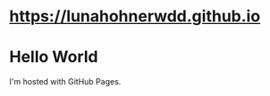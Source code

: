 # https://lunahohnerwdd.github.io
 <!DOCTYPE html>
<html>
    <body>
        <h1>Hello World</h1>
        <p>I'm hosted with GitHub Pages.</p>
    </body>
</html>

